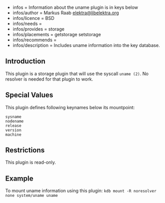 - infos = Information about the uname plugin is in keys below
- infos/author = Markus Raab <elektra@libelektra.org>
- infos/licence = BSD
- infos/needs =
- infos/provides = storage
- infos/placements = getstorage setstorage
- infos/recommends = 
- infos/description = Includes uname information into the key database.

## Introduction ##

This plugin is a storage plugin that will use the syscall `uname (2)`.
No resolver is needed for that plugin to work.


## Special Values ##

This plugin defines following keynames below its mountpoint:

	sysname
	nodename
	release
	version
	machine

## Restrictions ##

This plugin is read-only.

## Example ##

To mount uname information using this plugin:
`kdb mount -R noresolver none system/uname uname`
